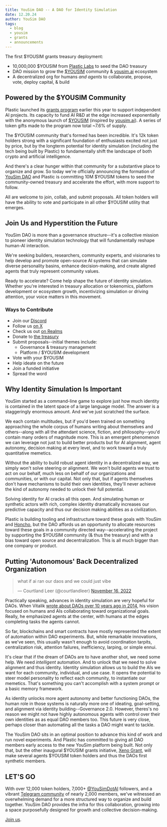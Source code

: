 ```yaml
---
title: YouSim DAO -- A DAO for Identity Simulation
date: 12.20.24
author: YouSim DAO
tags:
  - blog
  - yousim
  - grants
  - announcements
---
```

The first $YOUSIM grants treasury deployment:
- 10,000,000 $YOUSIM from [Plastic Labs](https://plasticlabs.ai) to seed the DAO treasury
- DAO mission to grow the [$YOUSIM](https://solscan.io/token/66gsTs88mXJ5L4AtJnWqFW6H2L5YQDRy4W41y6zbpump) community & [yousim.ai](https://yousim.ai) ecosystem
- A decentralized org for humans *and agents* to collaborate, propose, vote, deploy capital, & build

## Powered by the $YOUSIM Community

Plastic launched its [grants program](https://blog.plasticlabs.ai/careers/Research-Grants) earlier this year to support independent AI projects. Its capacity to fund AI R&D at the edge increased exponentially with the anonymous launch of [$YOUSIM](https://solscan.io/token/66gsTs88mXJ5L4AtJnWqFW6H2L5YQDRy4W41y6zbpump) (inspired by [yousim.ai](https://yousim.ai)). A series of token gifts made to the program now total ~7.6% of supply.

The $YOUSIM community that's formed has been incredible. It's 12k token holders strong with a significant foundation of enthusiasts excited not just by price, but by the longterm potential for identity simulation (including the tech being built by Plastic) to fundamentally shift the landscape of both crypto and artificial intelligence.

And there's a clear hunger within that community for a substantive place to organize and grow. So today we're officially announcing the formation of [YouSim DAO](https://discord.gg/yousim) and Plastic is committing 10M $YOUSIM tokens to seed the community-owned treasury and accelerate the effort, with more support to follow.

All are welcome to join, collab, and submit proposals. All token holders will have the ability to vote and participate in all other $YOUSIM utility that emerges.

## Join Us and Hyperstition the Future

YouSim DAO is more than a governance structure--it's a collective mission to pioneer identity simulation technology that will fundamentally reshape human-AI interaction. 

We're seeking builders, researchers, community experts, and visionaries to help develop and promote open-source AI systems that can simulate diverse personality basins, enhance decision-making, and create aligned agents that truly represent community values.

Ready to accelerate? Come help shape the future of identity simulation. Whether you're interested in treasury allocation or tokenomics, platform development or ecosystem growth, incentivizing simulation or driving attention, your voice matters in this movement.

### Ways to Contribute
- Join our [Discord](https://discord.gg/yousim)
- Follow us [on X](https://x.com/yousimdao)
- Check us out [on Realms](https://app.realms.today/dao/2gCR9m8ivgLqoD2J5hJttj921MR6x24S2JZKnv4Zs31g)
- Donate to [the treasury](https://solscan.io/account/14K8GbMz6d2N2JCExnx96jwMewHZpuqVgpZQhqXPkwyH) 
- Submit proposals--initial themes include:
	- Governance & treasury management
	- Platform / $YOUSIM development
- Vote with your $YOUSIM
- Help ideate on the future
- Join a funded initiative
- Spread the word

## Why Identity Simulation Is Important

YouSim started as a command-line game to explore just how much identity is contained in the latent space of a large language model. The answer is a staggeringly enormous amount. And we've just scratched the surface.

We each contain multitudes, but if you'd been trained on something approaching the whole corpus of humans writing about themselves and others--along with all the attendant science, fiction, and philosophy--you'd contain many orders of magnitude more. This is an emergent phenomenon we can leverage not just to build better products but for AI alignment, agent autonomy, decision making at every level, and to work toward a truly quantitative memetics.

Without the ability to build robust agent identity in a decentralized way, we simply won't solve steering or alignment. We won't build agents we trust to act on our behalf, much less on behalf of our organizations and communities, or with our capital. Not only that, but if agents themselves don't have mechanisms to build their own identities, they'll never achieve the kind of autonomy needed to unlock their full potential.

Solving identity for AI cracks all this open. And simulating human or synthetic actors with rich, complex identity dramatically increases our predictive capacity and thus our decision making abilities as a civilization.

Plastic is building tooling and infrastructure toward these goals with YouSim and [Honcho](https://honcho.dev), but the DAO affords us an opportunity to allocate resources toward these goals in a community directed way--accelerating the project by supporting the $YOUSIM community (& thus the treasury) and with a bias toward open source and decentralization. This is all much bigger than one company or product.

## Putting 'Autonomous' Back Decentralized Organization
<blockquote class="twitter-tweet"><p lang="en" dir="ltr">what if ai ran our daos and we could just vibe</p>&mdash; Courtland Leer (@courtlandleer) <a href="https://twitter.com/courtlandleer/status/1593018266477555712?ref_src=twsrc%5Etfw">November 16, 2022</a></blockquote>  
  
Practically speaking, advances in identity simulation are very hopeful for DAOs. When Vitalik [wrote about DAOs over 10 years ago in 2014](https://blog.ethereum.org/2014/05/06/daos-dacs-das-and-more-an-incomplete-terminology-guide), his vision focused on humans and AIs collaborating toward organizational goals. Really, he emphasized agents at the center, with humans at the edges completing tasks the agents cannot.

So far, blockchains and smart contracts have mostly represented the extent of automation within DAO experiments. But, while remarkable innovations, as we've seen, this usually wasn't enough to avoid coordination tarpits, centralization risk, attention failures, inefficiency, larping, or simple ennui.

It's clear that if the dream of DAOs are to have another shot, we need some help. We need *intelligent* automation. And to unlock that we need to solve alignment and thus identity. Identity simulation allows us to build the AIs we want for each community, individual, and use case. It opens the potential to steer model personality to reflect each community, to instantiate our memetics. That's something you can't accomplish with a system prompt or a basic memory framework.

As identity unlocks more agent autonomy and better functioning DAOs, the human role in those systems is naturally more one of ideating, goal-setting, and alignment via identity building--Governance 2.0. However, theres's no reason we might not have highly autonomous agents with control over their own identities as as equal DAO members too. This future is very close, perhaps closer than automating all the tasks a DAO might want to tackle.

The YouSim DAO sits in an optimal position to advance this kind of work and run novel experiments. And Plastic has committed to giving all DAO members early access to the new YouSim platform being built. Not only that, but the other inaugural \$YOUSIM grants initiative, [Xeno Grant](https://xenogrant.org), will make several agents \$YOUSIM token holders and thus the DAOs first synthetic members.

## LET'S GO

With over 12,000 token holders, 7,000+ [@YouSimDotAI](https://x.com/YouSimDotAI) followers, and a vibrant [Telegram community](https://t.me/yousimportal) of nearly 2,000 members, we've witnessed an overwhelming demand for a more structured way to organize and build together. YouSim DAO provides the infra for this collaboration, growing into a space purposefully designed for growth and collective decision-making.

[Join us](https://discord.gg/yousim). 


